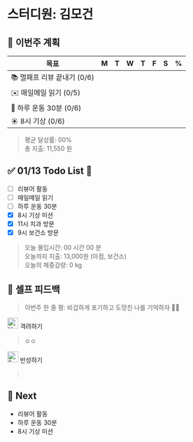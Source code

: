 # 스터디원: 김모건

## 🚀 이번주 계획

| 목표                        | M   | T   | W   | T   | F   | S   | %   |
| --------------------------- | --- | --- | --- | --- | --- | --- | --- |
| 📚 멀패프 리뷰 끝내기 (0/6) |     |     |     |     |     |     |     |
| ✉️ 매일메일 읽기 (0/5)      |     |     |     |     |     |     |     |
| 💪 하루 운동 30분 (0/6)     |     |     |     |     |     |     |     |
| ☀️ 8시 기상 (0/6)           |     |     |     |     |     |     |     |

> 평균 달성률: 00% <br>
> 총 지출: 11,550 원 <br>

## ✅ 01/13 Todo List 🌅

- [ ] 리뷰어 활동
- [ ] 매일메일 읽기
- [ ] 하루 운동 30분
- [x] 8시 기상 미션
- [x] 11시 치과 방문
- [x] 9시 보건소 방문

> 오늘 몰입시간: 00 시간 00 분<br>
> 오늘까지 지출: 13,000원 (아점, 보건소)<br>
> 오늘의 체중감량: 0 kg

## 🎉 셀프 피드백

> 이번주 한 줄 평: 비겁하게 포기하고 도망친 나를 기억하자 🤬😡

<img src="https://raw.githubusercontent.com/Tarikul-Islam-Anik/Animated-Fluent-Emojis/master/Emojis/Smilies/Hugging%20Face.png" alt="Hugging Face" width="25" height="25"> 격려하기</img>

> ㅇㅇ <br>

<img src="https://raw.githubusercontent.com/Tarikul-Islam-Anik/Animated-Fluent-Emojis/master/Emojis/Smilies/Face%20with%20Monocle.png" alt="Face with Monocle" width="25" height="25"> 반성하기</img>

> <br>

## 🌱 Next

- 리뷰어 활동
- 하루 운동 30분
- 8시 기상 미션
